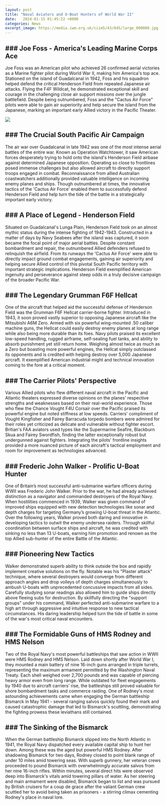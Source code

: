 ```yaml
---
layout: post
title: "Naval Aviators and U-Boat Hunters of World War II"
date:   2024-01-15 01:45:22 +0000
categories: News
excerpt_image: https://media.iwm.org.uk/ciim5/43/845/large_000000.jpg
---
```

## ### Joe Foss - America's Leading Marine Corps Ace

Joe Foss was an American pilot who achieved 26 confirmed aerial victories as a Marine fighter pilot during World War II, making him America's top ace. Stationed on the island of Guadalcanal in 1942, Foss and his squadron helped defend the critical Henderson Field from repeated Japanese air attacks. Flying the F4F Wildcat, he demonstrated exceptional skill and courage in the challenging close air support missions over the jungle battlefield. Despite being outnumbered, Foss and the "Cactus Air Force" pilots were able to gain air superiority and help secure the island from the Japanese, marking an important early Allied victory in the Pacific Theater.


![](https://media.iwm.org.uk/ciim5/43/845/large_000000.jpg)
## ### The Crucial South Pacific Air Campaign 

The air war over Guadalcanal in late 1942 was one of the most intense aerial battles of the entire war. Known as Operation Watchtower, it saw American forces desperately trying to hold onto the island's Henderson Field airbase against determined Japanese opposition. Operating so close to frontlines posed immense challenges but also allowed aircraft to directly support troops engaged in combat. Reconnaissance from allied Australian coastwatchers additionally provided valuable intelligence on incoming enemy planes and ships. Though outnumbered at times, the innovative tactics of the 'Cactus Air Force' enabled them to successfully defend Henderson Field and help turn the tide of the battle in a strategically important early victory.

## ### A Place of Legend - Henderson Field

Situated on Guadalcanal's Lunga Plain, Henderson Field took on an almost mythic status during the intense fighting of 1942-1943. Constructed in a matter of days by Navy Seabees after the island was captured, it soon became the focal point of major aerial battles. Despite constant bombardment and repair, the outnumbered Allied defenders refused to relinquish the airfield. From its runways the 'Cactus Air Force' were able to directly impact ground combat engagements, gaining air superiority and helping secure Allied control of this pivotal South Pacific territory with important strategic implications. Henderson Field exemplified American ingenuity and perseverance against steep odds in a truly decisive campaign of the broader Pacific War.

## ### The Legendary Grumman F6F Hellcat 

One of the aircraft that helped aid the successful defense of Henderson Field was the Grumman F6F Hellcat carrier-borne fighter. Introduced in 1943, it soon proved vastly superior to opposing Japanese aircraft like the Mitsubishi A6M Zero. Armed with six powerful wing-mounted .50 caliber machine guns, the Hellcat could easily destroy enemy planes at long range while also being more durable than its foes. Navy pilots praised its excellent low-speed handling, rugged airframe, self-sealing fuel tanks, and ability to absorb punishment yet still return home. Weighing almost twice as much as a Zero but boasting more powerful engines, the Hellcat simply outclassed its opponents and is credited with helping destroy over 5,000 Japanese aircraft. It exemplified American industrial might and technical innovation coming to the fore at a critical moment.

## ### The Carrier Pilots' Perspective 

Various Allied pilots who flew different naval aircraft in the Pacific and Atlantic theaters expressed diverse opinions on the planes' respective strengths and weaknesses based on their real-world experience. Those who flew the Chance Vought F4U Corsair over the Pacific praised its powerful engine but noted stiffness at low speeds. Carriers' compliment of Vought Kingfisher and Fairey Barracuda torpedo bombers were admired for their roles yet criticized as delicate and vulnerable without fighter escort. Britian's FAA aviators used types like the Supermarine Seafire, Blackburn Skua and Fairey Swordfish, finding the latter exceptionally robust but undergunned against fighters. Integrating the pilots' frontline insights provided a more nuanced picture of each aircraft's tactical employment and room for improvement as technologies advanced.  

## ### Frederic John Walker - Prolific U-Boat Hunter

One of Britain’s most successful anti-submarine warfare officers during WWII was Frederic John Walker. Prior to the war, he had already achieved distinction as a navigator and commanded destroyers of the Royal Navy. When hostilities commenced in 1939, Walker was given command of improved ships equipped with new detection technologies like sonar and depth charges for targeting Germany’s growing U-boat threat in the Atlantic. Over the following years, Walker proved both daring and innovative in developing tactics to outwit the enemy undersea raiders. Through skillful coordination between surface ships and aircraft, he was credited with sinking no less than 13 U-boats, earning him promotion and renown as the top Allied sub-hunter of the entire Battle of the Atlantic. 

## ### Pioneering New Tactics 

Walker demonstrated superb ability to think outside the box and rapidly implement creative solutions on the fly. Notable was his "Plaster attack" technique, where several destroyers would converge from different approach angles and drop volleys of depth charges simultaneously to ambush U-boats with unprecedented concussive impacts from all sides. Carefully studying sonar readings also allowed him to guide ships directly above fleeing subs for destruction. By skillfully directing the "support groups" under his command, Walker perfected anti-submarine warfare to a high art through aggressive and intuitive response to new tactical circumstances. His daring leadership helped turn the tide of battle in some of the war's most critical naval encounters.

## ### The Formidable Guns of HMS Rodney and HMS Nelson

Two of the Royal Navy's most powerful battleships that saw action in WWII were HMS Rodney and HMS Nelson. Laid down shortly after World War I, they mounted a main battery of nine 16-inch guns arranged in triple turrets, representing the maximum armament permitted by the Washington Naval Treaty. Each shell weighed over 2,700 pounds and was capable of piercing heavy armor even from long range. While outdated for fleet engagements by 1940 due to aircraft carriers' rise, the battleships still proved valuable for shore bombardment tasks and commerce raiding. One of Rodney's most astounding achievements came when engaging the German battleship Bismarck in May 1941 - several ranging salvos quickly found their mark and caused catastrophic damage that led to Bismarck's scuttling, demonstrating the fighting prowess these leviathans still contained.

## ### The Sinking of the Bismarck

When the German battleship Bismarck slipped into the North Atlantic in 1941, the Royal Navy dispatched every available capital ship to hunt her down. Among these was the aged but powerful HMS Rodney. After shadowing Bismarck for two days, Rodney closed to point blank range of under 10 miles amid towering seas. With superb gunnery, her veteran crews proceeded to pound Bismarck with overwhelmingly accurate salvos from her nine 16-inch rifles. Within minutes, several direct hits were observed deep into Bismarck's vitals amid towering pillars of water. As her steering and main armament were disabled, Bismarck began to list and was pursued by British cruisers for a coup de grace after the valiant German crew scuttled her to avoid being taken as prisoners - a stirring climax cementing Rodney's place in naval lore.